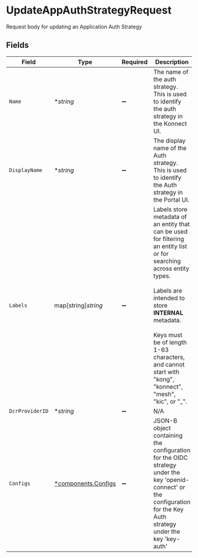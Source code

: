 # UpdateAppAuthStrategyRequest

Request body for updating an Application Auth Strategy


## Fields

| Field                                                                                                                                                                                                                                                                                  | Type                                                                                                                                                                                                                                                                                   | Required                                                                                                                                                                                                                                                                               | Description                                                                                                                                                                                                                                                                            | Example                                                                                                                                                                                                                                                                                |
| -------------------------------------------------------------------------------------------------------------------------------------------------------------------------------------------------------------------------------------------------------------------------------------- | -------------------------------------------------------------------------------------------------------------------------------------------------------------------------------------------------------------------------------------------------------------------------------------- | -------------------------------------------------------------------------------------------------------------------------------------------------------------------------------------------------------------------------------------------------------------------------------------- | -------------------------------------------------------------------------------------------------------------------------------------------------------------------------------------------------------------------------------------------------------------------------------------- | -------------------------------------------------------------------------------------------------------------------------------------------------------------------------------------------------------------------------------------------------------------------------------------- |
| `Name`                                                                                                                                                                                                                                                                                 | **string*                                                                                                                                                                                                                                                                              | :heavy_minus_sign:                                                                                                                                                                                                                                                                     | The name of the auth strategy. This is used to identify the auth strategy in the Konnect UI.<br/>                                                                                                                                                                                      |                                                                                                                                                                                                                                                                                        |
| `DisplayName`                                                                                                                                                                                                                                                                          | **string*                                                                                                                                                                                                                                                                              | :heavy_minus_sign:                                                                                                                                                                                                                                                                     | The display name of the Auth strategy. This is used to identify the Auth strategy in the Portal UI.<br/>                                                                                                                                                                               |                                                                                                                                                                                                                                                                                        |
| `Labels`                                                                                                                                                                                                                                                                               | map[string]*string*                                                                                                                                                                                                                                                                    | :heavy_minus_sign:                                                                                                                                                                                                                                                                     | Labels store metadata of an entity that can be used for filtering an entity list or for searching across entity types. <br/><br/>Labels are intended to store **INTERNAL** metadata.<br/><br/>Keys must be of length 1-63 characters, and cannot start with "kong", "konnect", "mesh", "kic", or "_".<br/> | {<br/>"env": "test"<br/>}                                                                                                                                                                                                                                                              |
| `DcrProviderID`                                                                                                                                                                                                                                                                        | **string*                                                                                                                                                                                                                                                                              | :heavy_minus_sign:                                                                                                                                                                                                                                                                     | N/A                                                                                                                                                                                                                                                                                    |                                                                                                                                                                                                                                                                                        |
| `Configs`                                                                                                                                                                                                                                                                              | [*components.Configs](../../models/components/configs.md)                                                                                                                                                                                                                              | :heavy_minus_sign:                                                                                                                                                                                                                                                                     | JSON-B object containing the configuration for the OIDC strategy under the key 'openid-connect' or the configuration for the Key Auth strategy under the key 'key-auth'                                                                                                                |                                                                                                                                                                                                                                                                                        |